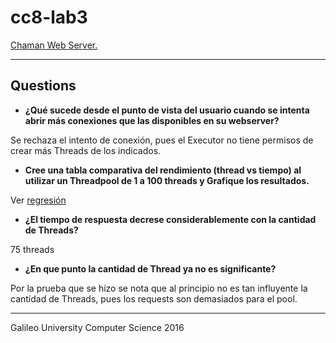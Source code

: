cc8-lab3
===================

[Chaman Web Server.](https://github.com/baquiax/java-web-server)

----------

Questions
-------------

 - **¿Qué sucede desde el punto de vista del usuario cuando se intenta abrir más conexiones que las disponibles en su webserver?**
 
Se rechaza el intento de conexión, pues el Executor no tiene permisos de crear más Threads de los indicados.

- **Cree una tabla comparativa del rendimiento (thread vs tiempo) al utilizar un Threadpool  de 1 a 100 threads  y  Grafique los resultados.**

Ver [regresión](/regression.pdf)
 
- **¿El tiempo de respuesta decrese considerablemente con la cantidad de Threads?**

75 threads

 - **¿En que punto la cantidad de Thread ya no es significante?**
  
Por la prueba que se hizo se nota que al principio no es tan influyente la cantidad de Threads, pues los requests son demasiados para el pool.


----------
Galileo University
Computer Science 2016

